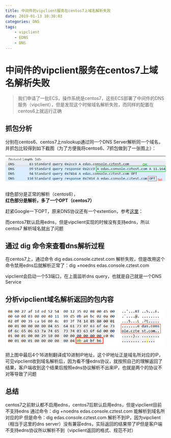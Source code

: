 ```yaml
---
title: 中间件的vipclient服务在centos7上域名解析失败
date: 2019-01-13 10:30:03
categories: DNS
tags:
    - vipclient
    - EDNS
    - DNS
---
```


# 中间件的vipclient服务在centos7上域名解析失败

> 我们申请了一批ECS，操作系统是centos7，这些ECS部署了中间件的DNS服务（vipclient），但是发现这个时候域名解析失败，而同样的配置在centos6上就运行正确



## 抓包分析

分别在centos6、centos7上nslookup通过同一个DNS Server解析同一个域名，并抓包比较得到如下截图（为了方便我将centos6、7抓包做到了一张图上）：

![image.png](/images/oss/1d5295ccb1fab715f246b54faf94eaaf.png)

绿色部分是正常的解析（centos6），**红色部分是解析，多了一个OPT（centos7）**

赶紧Google一下OPT，原来DNS协议还有一个extention，参考[这里](https://tools.ietf.org/html/rfc6891#page-15 "EDNS OPT")： 

而centos7默认启用edns，但是vipclient实现的时候没有支持edns，所以 centos7 解析域名就出了问题

## 通过 dig 命令来查看dns解析过程

在centos7上，通过命令 dig edas.console.cztest.com 解析失败，但是改用这个命令禁用edns后就解析正常了：dig +noedns edas.console.cztest.com 

vipclient会启动一个53端口，在上面监听dns query，也就是自己就是一个DNS Service

## 分析vipclient域名解析返回的包内容

![image.png](/images/oss/0882e4815fb1acfa80f813db4bb7265b.png)

把上图中最后4个16进制翻译成10进制IP地址，这个IP地址正是域名所对应的IP，可见vipclient收到域名解析后，因为看不懂edns协议，就按照自己的理解返回了结果，客户端收到这个结果后按照edns协议解析不出来IP，也就是两个的协议不对等导致了问题

## 总结

centos7之前默认都不启用edns，centos7后默认启用edns，但是vipclient目前不支持edns
通过命令：dig +noedns edas.console.cztest.com 能解析到域名所对应的IP
但是命令：dig edas.console.cztest.com  解析不到IP，因为vipclient（相当于这里的dns server）没有兼容edns，实际返回的结果带了IP但是客户端不支持edns协议所以解析不到（vipclient返回的格式、规范不对）
